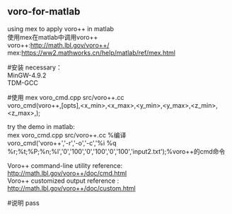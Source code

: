 ## voro-for-matlab
using mex to apply voro++ in matlab<br>
使用mex在matlab中调用voro++<br>
 voro++:http://math.lbl.gov/voro++/ <br>
 mex:https://ww2.mathworks.cn/help/matlab/ref/mex.html <br>

#安装
necessary：<br>
 MinGW-4.9.2 <br>
 TDM-GCC <br>


#使用
mex voro_cmd.cpp src/voro++.cc <br>
voro_cmd(voro++,[opts],<x_min>,<x_max>,<y_min>,<y_max>,<z_min>,<z_max>,<filename>); <br>

try the demo in matlab:<br>
mex voro_cmd.cpp src/voro++.cc %编译 <br>
voro_cmd('voro++','-r','-o','-c','%i %q %r;%t;%P;%n;%l','0','100','0','100','0','100','input2.txt');%voro++的cmd命令 <br>

Voro++ command-line utility reference: http://math.lbl.gov/voro++/doc/cmd.html <br>
Voro++ customized output reference : http://math.lbl.gov/voro++/doc/custom.html <br>

#说明
pass



